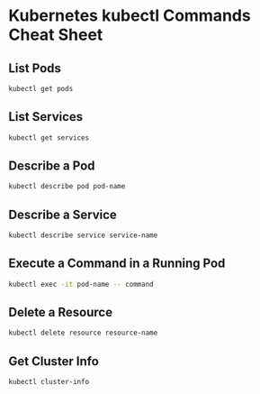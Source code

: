 # Kubernetes kubectl Commands Cheat Sheet

## List Pods

```bash
kubectl get pods
```

## List Services

```bash
kubectl get services
```

## Describe a Pod

```bash
kubectl describe pod pod-name
```

## Describe a Service

```bash
kubectl describe service service-name
```

## Execute a Command in a Running Pod

```bash
kubectl exec -it pod-name -- command
```

## Delete a Resource

```bash
kubectl delete resource resource-name
```

## Get Cluster Info
```bash
kubectl cluster-info
```

